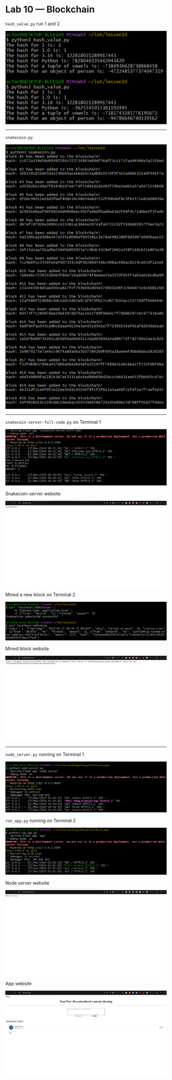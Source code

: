 # Lab 10 — Blockchain
`hash_value.py` run 1 and 2

![hashvalue](img/hashvalue.png)

---
`snakecoin.py`

![snakecoin](img/snakecoin.png)

---
`snakecoin-server-full-code.py` on Terminal 1

![snakecoinserver](img/snakecoinserver.png)

Snakecoin-server website

![snakecoinserverweb](img/snakecoinserverweb.png)

Mined a new block on Terminal 2

![minedblock](img/minedblock.png)

Mined block website

![minedblockweb](img/minedblockweb.png)

---
`node_server.py` running on Terminal 1

![nodeserver](img/nodeserver.png)

`run_app.py` running on Terminal 2

![runapp](img/runapp.png)

Node server website

![nodeserverweb](img/nodeserverweb.png)

App website

![runappweb](img/runappweb.png)
